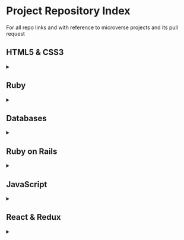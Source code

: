 # Project Repository Index
For all repo links and with reference to microverse projects and its pull request


## HTML5 & CSS3
<details markdown="block">
  <summary></summary>
  
1. [Embedding Images and Video](https://github.com/FelipeEnne/HTMLYoutube)
2. [HTML Forms](https://github.com/ricardovaltierra/HTMLForms)
3. [Positioning and Floating Elements](https://github.com/FelipeEnne/Positioning-Floating-Microverse)
4. [Building with Backgrounds and Gradients](https://github.com/ricardovaltierra/backgrounds-and-gradients)             *`solo`*
5. [Design Teardown](https://github.com/ricardovaltierra/design-teardown)
6. [Building with Responsive Design](https://github.com/FelipeEnne/Building-with-Responsive-Design)
7. [Using Bootstrap](https://github.com/ricardovaltierra/bootstrap)                                                     *`solo`*
8. [Design your own Grid-based Framework](https://github.com/ricardovaltierra/design-your-own-grid-based-framework)
</details>

## Ruby
<details markdown="block">
  <summary></summary>
  
1. [Bubble Sort](https://github.com/firmoholanda/ruby-bubble-sort)
2. [Enumerable Methods](https://github.com/ricardovaltierra/enumerable)                                                 *`solo`*
3. [Tic-Tac-Toe](https://github.com/ricardovaltierra/tic-tac-toe)
4. [Testing - Tic Tac Toe](https://github.com/ricardovaltierra/tic-tac-toe/pull/6)
5. [Testing - Enumerable](https://github.com/firmoholanda/ruby-enumerable-methods/pull/3)
6. [Slackbot](https://github.com/ricardovaltierra/slackbot)                                                             *`solo`*
</details>

## Databases
<details markdown="block">
  <summary></summary>
  
1. [SQL](https://github.com/ricardovaltierra/sql-zoo)                                                                   *`solo`*
</details>

## Ruby on Rails
<details markdown="block">
  <summary></summary>
  
1. [Toy's Demo App](https://github.com/ricardovaltierra/toy-demo-app)                                                   *`solo`*
2. [Michael Hartl's Sample App](https://github.com/ricardovaltierra/sample-app)                                         *`solo`*
3. [Micro Reddit](https://github.com/ClintonEnyinna/micro-reddit)
4. [Re-Former](https://github.com/ricardovaltierra/re-former)
5. [Members Only!](https://github.com/ClintonEnyinna/members-only)
6. [Private Events](https://github.com/ricardovaltierra/private-events)
7. [Social media website - Milestone: docs](https://github.com/ClintonEnyinna/stay_in_touch/pull/1)
8. [Social media website - Milestone: friendships v1](https://github.com/ClintonEnyinna/stay_in_touch/pull/2)
9. [Social media website - Milestone: friendships v2](https://github.com/ClintonEnyinna/stay_in_touch/pull/3 )
10. [Social media website - Milestone: deploy](https://github.com/ClintonEnyinna/stay_in_touch/pull/4)
11. [Truking](https://github.com/ricardovaltierra/kilometers-per-truck)                                                 *`solo`*
</details>

## JavaScript
<details markdown="block">
  <summary></summary>
  
1. [Library Record](https://github.com/redacuve/Library-JS)
2. [Tic-Tac-Toe](https://github.com/ricardovaltierra/js-tic-tac-toe)
3. [Restaurant Page](https://github.com/ricardovaltierra/restaurant)                                                    *`solo`*
4. [To-Do List](https://github.com/redacuve/to-do-js)
5. [Weather App](https://github.com/ricardovaltierra/weather-app)                                                       *`solo`*
6. [Jest Testing](https://github.com/ricardovaltierra/jest-testing)
7. [Jest Tic Tac Toe](https://github.com/ricardovaltierra/JS-Tic-Tac-Toe/pull/4)
8. [RPG Game](https://github.com/ricardovaltierra/rpg-game)                                                             *`solo`*
</details>

## React & Redux
<details markdown="block">
  <summary></summary>
  
2. [Calculator]()
3. [Bookstore CMS]()
4. [Capstone Project]()
</details>

